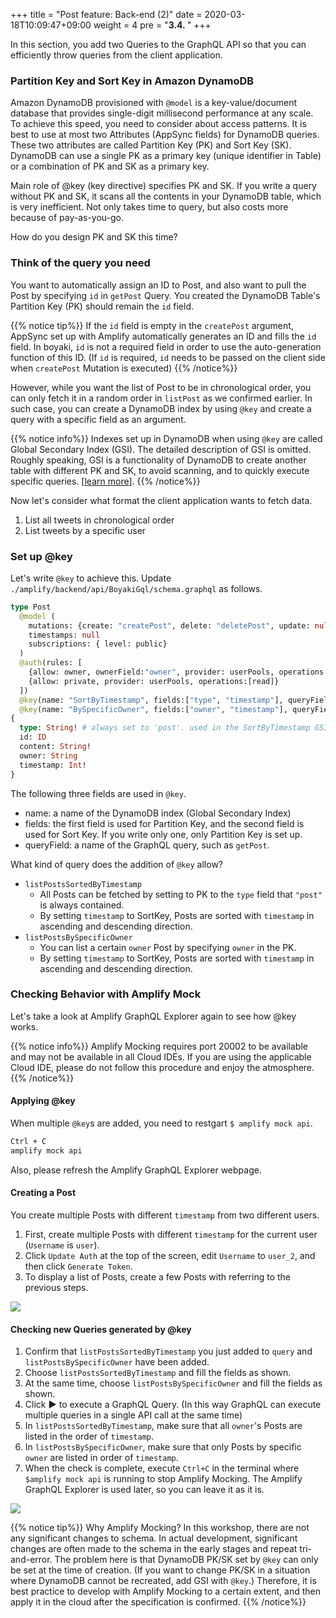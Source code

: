 +++
title = "Post feature: Back-end (2)"
date = 2020-03-18T10:09:47+09:00
weight = 4
pre = "<b>3.4. </b>"
+++

In this section, you add two Queries to the GraphQL API so that you can efficiently throw queries from the client application.

### Partition Key and Sort Key in Amazon DynamoDB
Amazon DynamoDB provisioned with `@model` is a key-value/document database that provides single-digit millisecond performance at any scale. 
To achieve this speed, you need to consider about access patterns.
It is best to use at most two Attributes (AppSync fields) for DynamoDB queries.
These two attributes are called Partition Key (PK) and Sort Key (SK).
DynamoDB can use a single PK as a primary key (unique identifier in Table) or a combination of PK and SK as a primary key.

Main role of @key (key directive) specifies PK and SK.
If you write a query without PK and SK, it scans all the contents in your DynamoDB table, which is very inefficient.
Not only takes time to query, but also costs more because of pay-as-you-go.

How do you design PK and SK this time?

### Think of the query you need
You want to automatically assign an ID to Post, and also want to pull the Post by specifying `id` in `getPost` Query.
You created the DynamoDB Table's Partition Key (PK) should remain the `id` field.

{{% notice tip%}}
If the `id` field is empty in the `createPost` argument, AppSync set up with Amplify automatically generates an ID and fills the `id` field.
In boyaki, `id` is not a required field in order to use the auto-generation function of this ID. (If `id` is required, `id` needs to be passed on the client side when `createPost` Mutation is executed)
{{% /notice%}}

However, while you want the list of Post to be in chronological order, you can only fetch it in a random order in `listPost` as we confirmed earlier.
In such case, you can create a DynamoDB index by using `@key` and create a query with a specific field as an argument.

{{% notice info%}}
Indexes set up in DynamoDB when using `@key` are called Global Secondary Index (GSI).
The detailed description of GSI is omitted.
Roughly speaking, GSI is a functionality of DynamoDB to create another table with different PK and SK, to avoid scanning, and to quickly execute specific queries. 
[[learn more](https://docs.aws.amazon.com/ja_jp/amazondynamodb/latest/developerguide/GSI.html)].
{{% /notice%}}


Now let's consider what format the client application wants to fetch data.

1. List all tweets in chronological order
1. List tweets by a specific user

### Set up @key
Let's write `@key` to achieve this.
Update `./amplify/backend/api/BoyakiGql/schema.graphql` as follows.

```graphql
type Post
  @model (
    mutations: {create: "createPost", delete: "deletePost", update: null}
    timestamps: null
    subscriptions: { level: public}
  )
  @auth(rules: [
    {allow: owner, ownerField:"owner", provider: userPools, operations:[read, create, delete]}
    {allow: private, provider: userPools, operations:[read]}
  ])
  @key(name: "SortByTimestamp", fields:["type", "timestamp"], queryField: "listPostsSortedByTimestamp")
  @key(name: "BySpecificOwner", fields:["owner", "timestamp"], queryField: "listPostsBySpecificOwner")
{
  type: String! # always set to 'post'. used in the SortByTimestamp GSI
  id: ID
  content: String!
  owner: String
  timestamp: Int!
}
```

The following three fields are used in `@key`.

- name: a name of the DynamoDB index (Global Secondary Index)
- fields: the first field is used for Partition Key, and the second field is used for Sort Key. If you write only one, only Partition Key is set up.
- queryField: a name of the GraphQL query, such as `getPost`.

What kind of query does the addition of `@key` allow?

- `listPostsSortedByTimestamp`
  - All Posts can be fetched by setting to PK to the `type` field that `"post"` is always contained.
  - By setting `timestamp` to SortKey, Posts are sorted with `timestamp` in ascending and descending direction.
- `listPostsBySpecificOwner`
  - You can list a certain `owner` Post by specifying `owner` in the PK.
  - By setting `timestamp` to SortKey, Posts are sorted with `timestamp` in ascending and descending direction.


### Checking Behavior with Amplify Mock
Let's take a look at Amplify GraphQL Explorer again to see how @key works.

{{% notice info%}}
Amplify Mocking requires port 20002 to be available and may not be available in all Cloud IDEs.
If you are using the applicable Cloud IDE, please do not follow this procedure and enjoy the atmosphere.
{{% /notice%}}


#### Applying @key
When multiple `@key`s are added, you need to restgart `$ amplify mock api`.

```bash
Ctrl + C 
amplify mock api
```

Also, please refresh the Amplify GraphQL Explorer webpage.

#### Creating a Post
You create multiple Posts with different `timestamp` from two different users.

1. First, create multiple Posts with different `timestamp` for the current user (`Username` is `user`).
1. Click `Update Auth` at the top of the screen, edit `Username` to `user_2`, and then click `Generate Token`.
1. To display a list of Posts, create a few Posts with referring to the previous steps.

![](/images/30_mock/graphql_change_auth.png)

#### Checking new Queries generated by @key

1. Confirm that `listPostsSortedByTimestamp` you just added to `query` and `listPostsBySpecificOwner` have been added.
1. Choose `listPostsSortedByTimestamp` and fill the fields as shown.
1. At the same time, choose `listPostsBySpecificOwner` and fill the fields as shown.
1. Click **▶** ︎to execute a GraphQL Query. (In this way GraphQL can execute multiple queries in a single API call at the same time)
1. In `listPostsSortedByTimestamp`, make sure that all `owner`'s Posts are listed in the order of `timestamp`.
1. In `listPostsBySpecificOwner`, make sure that only Posts by specific `owner` are listed in order of `timestamp`.
1. When the check is complete, execute `Ctrl+C` in the terminal where `$amplify mock api` is running to stop Amplify Mocking. The Amplify GraphQL Explorer is used later, so you can leave it as it is.

![](/images/30_mock/key.png) 

{{% notice tip%}}
Why Amplify Mocking?
In this workshop, there are not any significant changes to schema.
In actual development, significant changes are often made to the schema in the early stages and repeat tri-and-error.
The problem here is that DynamoDB PK/SK set by `@key` can only be set at the time of creation.
(If you want to change PK/SK in a situation where DynamoDB cannot be recreated, add GSI with `@key`.)
Therefore, it is best practice to develop with Amplify Mocking to a certain extent, and then apply it in the cloud after the specification is confirmed.
{{% /notice%}}